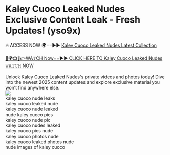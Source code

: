 # Kaley Cuoco Leaked Nudes Exclusive Content Leak - Fresh Updates! (yso9x)

🔥 ACCESS NOW 🌍==►► <a href="https://tinyurl.com/2mz8nhtm" rel="nofollow">Kaley Cuoco Leaked Nudes Latest Collection</a>
<br><br>
[🔴🌍📺📱👉WA𝚃CH Now==►► CLICK HERE TO Kaley Cuoco Leaked Nudes 𝚆𝙰𝚃𝙲𝙷 NOW](https://tinyurl.com/2mz8nhtm)
<br><br>
Unlock Kaley Cuoco Leaked Nudes's private videos and photos today! Dive into the newest 2025 content updates and explore exclusive material you won’t find anywhere else.
<br>
<a href="https://tinyurl.com/2mz8nhtm" rel="nofollow" data-target="animated-image.originalLink"><img src="https://camo.githubusercontent.com/8a4f000d20f83aca3bf7ec5f350d767afa0574a8a352519fd8cfa583a6f93a33/68747470733a2f2f692e696d6775722e636f6d2f644a486b345a712e676966" data-canonical-src="https://i.imgur.com/dJHk4Zq.gif" style="max-width: 100%; display: inline-block;" data-target="animated-image.originalImage"></a>
<br>
kaley cuoco nude leaks<br>
kaley cuoco leaked nude<br>
kaley cuoco nude leaked<br>
nude kaley cuoco pics<br>
kaley cuoco nude pic<br>
kaley cuoco nudes leaked<br>
kaley cuoco pics nude<br>
kaley cuoco photos nude<br>
kaley cuoco leaked photos nude<br>
nude images of kaley cuoco